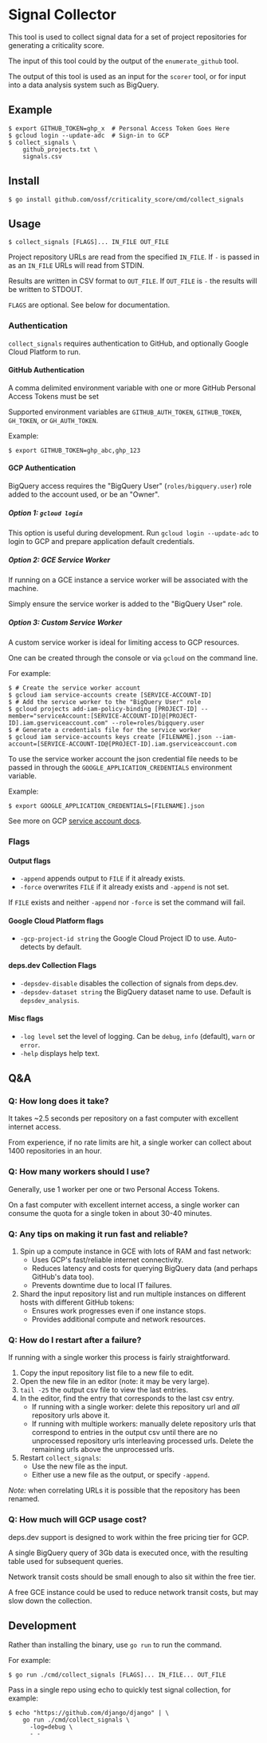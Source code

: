 # Signal Collector

This tool is used to collect signal data for a set of project repositories for
generating a criticality score.

The input of this tool could by the output of the `enumerate_github` tool.

The output of this tool is used as an input for the `scorer` tool, or for input
into a data analysis system such as BigQuery. 

## Example

```shell
$ export GITHUB_TOKEN=ghp_x  # Personal Access Token Goes Here
$ gcloud login --update-adc  # Sign-in to GCP
$ collect_signals \
    github_projects.txt \
    signals.csv
```

## Install

```shell
$ go install github.com/ossf/criticality_score/cmd/collect_signals
```

## Usage

```shell
$ collect_signals [FLAGS]... IN_FILE OUT_FILE
```

Project repository URLs are read from the specified `IN_FILE`. If `-` is passed
in as an `IN_FILE` URLs will read from STDIN.

Results are written in CSV format to `OUT_FILE`. If `OUT_FILE` is `-` the
results will be written to STDOUT.

`FLAGS` are optional. See below for documentation.

### Authentication

`collect_signals` requires authentication to GitHub, and optionally Google Cloud Platform to run.

#### GitHub Authentication

A comma delimited environment variable with one or more GitHub Personal Access
Tokens must be set

Supported environment variables are `GITHUB_AUTH_TOKEN`, `GITHUB_TOKEN`, 
`GH_TOKEN`, or `GH_AUTH_TOKEN`.

Example:

```shell
$ export GITHUB_TOKEN=ghp_abc,ghp_123
```

#### GCP Authentication

BigQuery access requires the "BigQuery User" (`roles/bigquery.user`) role added
to the account used, or be an "Owner".

##### Option 1: `gcloud login`

This option is useful during development. Run `gcloud login --update-adc` to
login to GCP and prepare application default credentials.

##### Option 2: GCE Service Worker

If running on a GCE instance a service worker will be associated with the
machine.

Simply ensure the service worker is added to the "BigQuery User" role.

##### Option 3: Custom Service Worker

A custom service worker is ideal for limiting access to GCP resources.

One can be created through the console or via `gcloud` on the command line.

For example:

```shell
$ # Create the service worker account
$ gcloud iam service-accounts create [SERVICE-ACCOUNT-ID]
$ # Add the service worker to the "BigQuery User" role
$ gcloud projects add-iam-policy-binding [PROJECT-ID] --member="serviceAccount:[SERVICE-ACCOUNT-ID]@[PROJECT-ID].iam.gserviceaccount.com" --role=roles/bigquery.user
$ # Generate a credentials file for the service worker
$ gcloud iam service-accounts keys create [FILENAME].json --iam-account=[SERVICE-ACCOUNT-ID@[PROJECT-ID].iam.gserviceaccount.com
```

To use the service worker account the json credential file needs to be passed
in through the `GOOGLE_APPLICATION_CREDENTIALS` environment variable.

Example:

```shell
$ export GOOGLE_APPLICATION_CREDENTIALS=[FILENAME].json
```

See more on GCP
[service account docs](https://cloud.google.com/iam/docs/creating-managing-service-accounts).

### Flags

#### Output flags

- `-append` appends output to `FILE` if it already exists.
- `-force` overwrites `FILE` if it already exists and `-append` is not set.

If `FILE` exists and neither `-append` nor `-force` is set the command will fail.

#### Google Cloud Platform flags

- `-gcp-project-id string` the Google Cloud Project ID to use. Auto-detects by default.

#### deps.dev Collection Flags

- `-depsdev-disable` disables the collection of signals from deps.dev.
- `-depsdev-dataset string` the BigQuery dataset name to use. Default is `depsdev_analysis`.

#### Misc flags

- `-log level` set the level of logging. Can be `debug`, `info` (default), `warn` or `error`.
- `-help` displays help text.

## Q&A

### Q: How long does it take?

It takes ~2.5 seconds per repository on a fast computer with excellent internet
access.

From experience, if no rate limits are hit, a single worker can collect about
1400 repositories in an hour.

### Q: How many workers should I use?

Generally, use 1 worker per one or two Personal Access Tokens.

On a fast computer with excellent internet access, a single worker can consume
the quota for a single token in about 30-40 minutes.

### Q: Any tips on making it run fast and reliable?

1. Spin up a compute instance in GCE with lots of RAM and fast network:
    - Uses GCP's fast/reliable internet connectivity.
    - Reduces latency and costs for querying BigQuery data (and perhaps 
      GitHub's data too).
   - Prevents downtime due to local IT failures.
1. Shard the input repository list and run multiple instances on different
   hosts with different GitHub tokens:
    - Ensures work progresses even if one instance stops.
    - Provides additional compute and network resources.

### Q: How do I restart after a failure?

If running with a single worker this process is fairly straightforward.

1. Copy the input repository list file to a new file to edit.
1. Open the new file in an editor (note: it may be very large).
1. `tail -25` the output csv file to view the last entries.
1. In the editor, find the entry that corresponds to the last csv entry.
    - If running with a single worker: delete this repository url and *all*
      repository urls above it.
    - If running with multiple workers: manually delete repository urls that
      correspond to entries in the output csv until there are no unprocessed
      repository urls interleaving processed urls. Delete the remaining urls
      above the unprocessed urls.
1. Restart `collect_signals`:
    - Use the new file as the input.
    - Either use a new file as the output, or specify `-append`.

*Note:* when correlating URLs it is possible that the repository has been
renamed.

### Q: How much will GCP usage cost?

deps.dev support is designed to work within the free pricing tier for GCP.

A single BigQuery query of 3Gb data is executed once, with the resulting table
used for subsequent queries.

Network transit costs should be small enough to also sit within the free tier.

A free GCE instance could be used to reduce network transit costs, but may slow
down the collection.

## Development

Rather than installing the binary, use `go run` to run the command.

For example:

```shell
$ go run ./cmd/collect_signals [FLAGS]... IN_FILE... OUT_FILE
```

Pass in a single repo using echo to quickly test signal collection, for example:

```shell
$ echo "https://github.com/django/django" | \
    go run ./cmd/collect_signals \
      -log=debug \
      - -
```